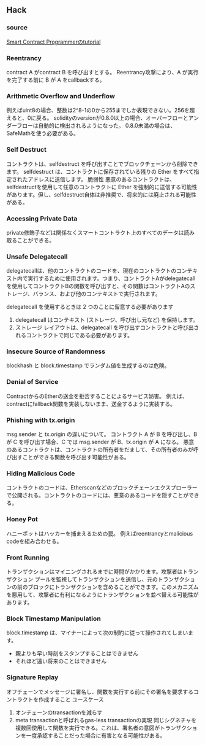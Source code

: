 ## Hack

### source
[Smart Contract Programmerのtutorial](https://www.youtube.com/watch?v=4Mm3BCyHtDY&list=PLO5VPQH6OWdWsCgXJT9UuzgbC8SPvTRi5)

### Reentrancy
contract A がcontract B を呼び出すとする。 Reentrancy攻撃により、A が実行を完了する前に B が A をcallbackする。

### Arithmetic Overflow and Underflow
例えばuint8の場合、整数は2^8-1の0から255までしか表現できない。256を超えると、0に戻る。
solidityのversionが0.8.0以上の場合、オーバーフローとアンダーフローは自動的に検出されるようになった。
0.8.0未満の場合は、SafeMathを使う必要がある。

### Self Destruct

コントラクトは、selfdestruct を呼び出すことでブロックチェーンから削除できます。 selfdestruct は、コントラクトに保存されている残りの Ether をすべて指定されたアドレスに送信します。 脆弱性 悪意のあるコントラクトは、selfdestructを使用して任意のコントラクトに Ether を強制的に送信する可能性があります。但し、selfdestruct自体は非推奨で、将来的には廃止される可能性がある。

### Accessing Private Data
private修飾子などは関係なくスマートコントラクト上のすべてのデータは読み取ることができる。

### Unsafe Delegatecall
delegatecallは、他のコントラクトのコードを、現在のコントラクトのコンテキスト内で実行するために使用されます。つまり、コントラクトAがdelegatecallを使用してコントラクトBの関数を呼び出すと、その関数はコントラクトAのストレージ、バランス、および他のコンテキストで実行されます。

delegatecall を使用するときは 2 つのことに留意する必要があります 
1. delegatecall はコンテキスト (ストレージ、呼び出し元など) を保持します。
2. ストレージ レイアウトは、delegatecall を呼び出すコントラクトと呼び出されるコントラクトで同じである必要があります。

### Insecure Source of Randomness
blockhash と block.timestamp でランダム値を生成するのは危険。

### Denial of Service
ContractからのEtherの送金を拒否することによるサービス妨害。
例えば、contractにfallback関数を実装しないまま、送金するように実装する。

### Phishing with tx.origin
msg.sender と tx.origin の違いについて。
コントラクト A が B を呼び出し、B が C を呼び出す場合、C では msg.sender が B、tx.origin が A になる。
悪意のあるコントラクトは、コントラクトの所有者をだまして、その所有者のみが呼び出すことができる関数を呼び出す可能性がある。

### Hiding Malicious Code
コントラクトのコードは、Etherscanなどのブロックチェーンエクスプローラーで公開される。コントラクトのコードには、悪意のあるコードを隠すことができる。

### Honey Pot
ハニーポットはハッカーを捕まえるための罠。
例えばreentrancyとmalicious codeを組み合わせる。

### Front Running
トランザクションはマイニングされるまでに時間がかかります。攻撃者はトランザクション プールを監視してトランザクションを送信し、元のトランザクションの前のブロックにトランザクションを含めることができます。このメカニズムを悪用して、攻撃者に有利になるようにトランザクションを並べ替える可能性があります。

### Block Timestamp Manipulation
block.timestamp は、マイナーによって次の制約に従って操作されてしまいます。
- 親よりも早い時刻をスタンプすることはできません 
- それほど遠い将来のことはできません

### Signature Replay
オフチェーンでメッセージに署名し、関数を実行する前にその署名を要求するコントラクトを作成すること
ユースケース
1. オンチェーンのtransactionを減らす
2. meta transactionと呼ばれるgas-less transactionの実現
同じシグネチャを複数回使用して関数を実行できる。これは、署名者の意図がトランザクションを一度承認することだった場合に有害となる可能性がある。

